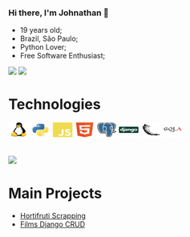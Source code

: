 ### Hi there, I'm Johnathan 👋

- 19 years old;
- Brazil, São Paulo;
- Python Lover;
- Free Software Enthusiast;


<a href = "mailto:jbarbosa0504@gmail.com"><img src="https://img.shields.io/badge/e‑mail-D14836.svg?style=for-the-badge&logo=GMail&logoColor=white" target="_blank"></a>
<a href="https://www.linkedin.com/in/johnathan-barbosa-de-ara%C3%BAjo-78a38a1a9/" target="_blank"><img src="https://img.shields.io/badge/-LinkedIn-%230077B5?style=for-the-badge&logo=linkedin&logoColor=white" target="_blank"></a> 

# Technologies
<div>
<div style="display: inline_block; margin-bottom: 20px;">
<img align="center" height="30" width="40" src="https://raw.githubusercontent.com/devicons/devicon/master/icons/linux/linux-original.svg">        
<img align="center" height="30" width="40" src="https://raw.githubusercontent.com/devicons/devicon/master/icons/python/python-original.svg">
<img align="center" height="30" width="40" src="https://raw.githubusercontent.com/devicons/devicon/master/icons/javascript/javascript-plain.svg">
<img align="center" height="30" width="40" src="https://raw.githubusercontent.com/devicons/devicon/master/icons/html5/html5-original.svg">
<img align="center" height="30" width="40" src="https://raw.githubusercontent.com//devicons/devicon/master/icons/postgresql/postgresql-original.svg">
<img align="center" height="30" width="40" src="https://raw.githubusercontent.com/devicons/devicon/master/icons/django/django-original.svg">
  <img align="center" height="30" width="40" src="https://raw.githubusercontent.com/devicons/devicon/master/icons/flask/flask-original.svg">
<img align="center" height="30" width="40" src="https://raw.githubusercontent.com/devicons/devicon/master/icons/sqlalchemy/sqlalchemy-original.svg">
</div>
</div>
</br>
<img height="160em" src="https://github-readme-stats.vercel.app/api/top-langs/?username=johnathanbarb&exclude_repo=analise-facial&layout=compact"/>
 
# Main Projects
- [Hortifruti Scrapping](https://github.com/JohnathanBarb/hortifruti_scrapping/)
- [Films Django CRUD](https://github.com/JohnathanBarb/filmes-django)

